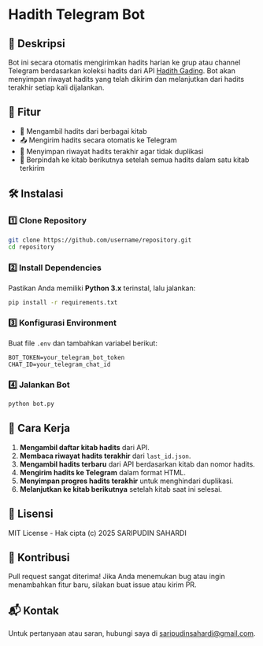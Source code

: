 # Hadith Telegram Bot

## 📌 Deskripsi
Bot ini secara otomatis mengirimkan hadits harian ke grup atau channel Telegram berdasarkan koleksi hadits dari API [Hadith Gading](https://api.hadith.gading.dev). Bot akan menyimpan riwayat hadits yang telah dikirim dan melanjutkan dari hadits terakhir setiap kali dijalankan.

## 🚀 Fitur
- 📖 Mengambil hadits dari berbagai kitab
- 📤 Mengirim hadits secara otomatis ke Telegram
- 📝 Menyimpan riwayat hadits terakhir agar tidak duplikasi
- 🔄 Berpindah ke kitab berikutnya setelah semua hadits dalam satu kitab terkirim

## 🛠 Instalasi
### 1️⃣ Clone Repository
```sh
git clone https://github.com/username/repository.git
cd repository
```

### 2️⃣ Install Dependencies
Pastikan Anda memiliki **Python 3.x** terinstal, lalu jalankan:
```sh
pip install -r requirements.txt
```

### 3️⃣ Konfigurasi Environment
Buat file `.env` dan tambahkan variabel berikut:
```env
BOT_TOKEN=your_telegram_bot_token
CHAT_ID=your_telegram_chat_id
```

### 4️⃣ Jalankan Bot
```sh
python bot.py
```

## 🔧 Cara Kerja
1. **Mengambil daftar kitab hadits** dari API.
2. **Membaca riwayat hadits terakhir** dari `last_id.json`.
3. **Mengambil hadits terbaru** dari API berdasarkan kitab dan nomor hadits.
4. **Mengirim hadits ke Telegram** dalam format HTML.
5. **Menyimpan progres hadits terakhir** untuk menghindari duplikasi.
6. **Melanjutkan ke kitab berikutnya** setelah kitab saat ini selesai.

## 📜 Lisensi
MIT License - Hak cipta (c) 2025 SARIPUDIN SAHARDI

## 🤝 Kontribusi
Pull request sangat diterima! Jika Anda menemukan bug atau ingin menambahkan fitur baru, silakan buat issue atau kirim PR.

## 📬 Kontak
Untuk pertanyaan atau saran, hubungi saya di [saripudinsahardi@gmail.com](mailto:saripudinsahardi@gmail.com).
